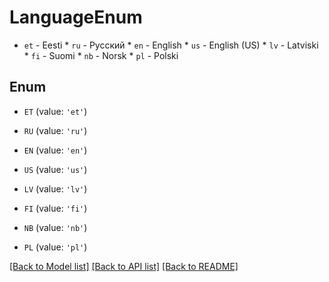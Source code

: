 # LanguageEnum

* `et` - Eesti * `ru` - Русский * `en` - English * `us` - English (US) * `lv` - Latviski * `fi` - Suomi * `nb` - Norsk * `pl` - Polski

## Enum

* `ET` (value: `'et'`)

* `RU` (value: `'ru'`)

* `EN` (value: `'en'`)

* `US` (value: `'us'`)

* `LV` (value: `'lv'`)

* `FI` (value: `'fi'`)

* `NB` (value: `'nb'`)

* `PL` (value: `'pl'`)

[[Back to Model list]](../README.md#documentation-for-models) [[Back to API list]](../README.md#documentation-for-api-endpoints) [[Back to README]](../README.md)


